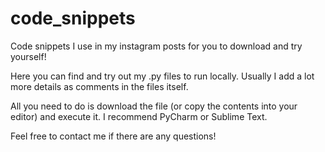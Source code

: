 # code_snippets
Code snippets I use in my instagram posts for you to download and try yourself!

Here you can find and try out my .py files to run locally. Usually I add a lot more details as comments in the files itself. 

All you need to do is download the file (or copy the contents into your editor) and execute it. I recommend PyCharm or Sublime Text.

Feel free to contact me if there are any questions!
